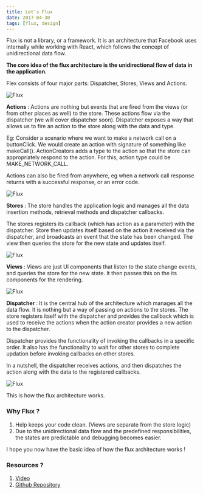 ```yaml
---
title: Let's Flux
date: 2017-04-30
tags: [flux, design]
---
```



Flux is not a library, or a framework. It is an architecture that Facebook uses internally while working with React, which follows the concept of unidirectional data flow.

<b>The core idea of the flux architecture is the unidirectional flow of data in the application.</b>

Flex consists of four major parts: Dispatcher, Stores, Views and Actions.

![Flux](./flux.png)

<b>Actions </b> : Actions are nothing but events that are fired from the views (or from other places as well) to the store. These actions flow via the dispatcher (we will cover dispatcher soon). Dispatcher exposes a way that allows us to fire an action to the store along with the data and type.

Eg: Consider a scenario where we want to make a network call on a buttonClick. We would create an action with signature of something like makeCall(). ActionCreators adds a type to the action so that the store can appropriately respond to the action. For this, action type could be MAKE_NETWORK_CALL.

Actions can also be fired from anywhere, eg when a network call response returns with a successful response, or an error code.

![Flux](./actions.png)

<b>Stores </b> : The store handles the application logic and manages all the data insertion methods, retrieval methods and dispatcher callbacks.

The stores registers its callback (which has action as a parameter) with the dispatcher. Store then updates itself based on the action it received via the dispatcher, and broadcasts an event that the state has been changed. The view then queries the store for the new state and updates itself.

![Flux](./stores.png)

<b>Views </b> : Views are just UI components that listen to the state change events, and queries the store for the new state. It then passes this on the its components for the rendering.

![Flux](./views.png)

<b>Dispatcher </b> : It is the central hub of the architecture which manages all the data flow. It is nothing but a way of passing on actions to the stores. The store registers itself with the dispatcher and provides the callback which is used to receive the actions when the action creator provides a new action to the dispatcher.

Dispatcher provides the functionality of invoking the callbacks in a specific order. It also has the functionality to wait for other stores to complete updation before invoking callbacks on other stores.

In a nutshell, the dispatcher receives actions, and then dispatches the action along with the data to the registered callbacks.

![Flux](./dispatcher.png)

This is how the flux architecture works.

### Why Flux ?

1. Help keeps your code clean. (Views are separate from the store logic)
2. Due to the unidirectional data flow and the predefined responsibilities, the states are predictable and debugging becomes easier.

I hope you now have the basic idea of how the flux architecture works !

### Resources ?

1. [Video](https://www.youtube.com/watch?list=PLb0IAmt7-GS188xDYE-u1ShQmFFGbrk0v&time_continue=621&v=nYkdrAPrdcw)
2. [Github Repository](https://github.com/facebook/flux)